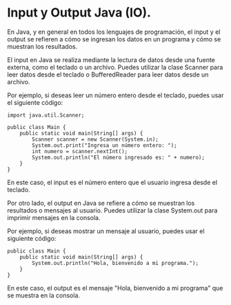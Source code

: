 # Input y Output Java (IO).

En Java, y en general en todos los lenguajes de programación, el input y el output se refieren a cómo se ingresan los datos en un programa y cómo se muestran los resultados. 
 
El input en Java se realiza mediante la lectura de datos desde una fuente externa, como el teclado o un archivo. Puedes utilizar la clase Scanner para leer datos desde el teclado o BufferedReader para leer datos desde un archivo. 
 
Por ejemplo, si deseas leer un número entero desde el teclado, puedes usar el siguiente código:

~~~
import java.util.Scanner;

public class Main {
    public static void main(String[] args) {
        Scanner scanner = new Scanner(System.in);
        System.out.print("Ingresa un número entero: ");
        int numero = scanner.nextInt();
        System.out.println("El número ingresado es: " + numero);
    }
}
~~~

En este caso, el input es el número entero que el usuario ingresa desde el teclado. 
 
Por otro lado, el output en Java se refiere a cómo se muestran los resultados o mensajes al usuario. Puedes utilizar la clase System.out para imprimir mensajes en la consola. 
 
Por ejemplo, si deseas mostrar un mensaje al usuario, puedes usar el siguiente código:

~~~
public class Main {
    public static void main(String[] args) {
        System.out.println("Hola, bienvenido a mi programa.");
    }
}
~~~~

En este caso, el output es el mensaje "Hola, bienvenido a mi programa" que se muestra en la consola. 